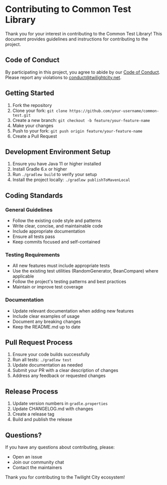 # Contributing to Common Test Library

Thank you for your interest in contributing to the Common Test Library! This document provides guidelines and instructions for contributing to the project.

## Code of Conduct

By participating in this project, you agree to abide by our [Code of Conduct](CODE_OF_CONDUCT.md). Please report any violations to conduct@twilightcity.net.

## Getting Started

1. Fork the repository
2. Clone your fork: `git clone https://github.com/your-username/common-test.git`
3. Create a new branch: `git checkout -b feature/your-feature-name`
4. Make your changes
5. Push to your fork: `git push origin feature/your-feature-name`
6. Create a Pull Request

## Development Environment Setup

1. Ensure you have Java 11 or higher installed
2. Install Gradle 6.x or higher
3. Run `./gradlew build` to verify your setup
4. Install the project locally: `./gradlew publishToMavenLocal`

## Coding Standards

### General Guidelines

- Follow the existing code style and patterns
- Write clear, concise, and maintainable code
- Include appropriate documentation
- Ensure all tests pass
- Keep commits focused and self-contained

### Testing Requirements

- All new features must include appropriate tests
- Use the existing test utilities (RandomGenerator, BeanCompare) where applicable
- Follow the project's testing patterns and best practices
- Maintain or improve test coverage

### Documentation

- Update relevant documentation when adding new features
- Include clear examples of usage
- Document any breaking changes
- Keep the README.md up to date

## Pull Request Process

1. Ensure your code builds successfully
2. Run all tests: `./gradlew test`
3. Update documentation as needed
4. Submit your PR with a clear description of changes
5. Address any feedback or requested changes

## Release Process

1. Update version numbers in `gradle.properties`
2. Update CHANGELOG.md with changes
3. Create a release tag
4. Build and publish the release

## Questions?

If you have any questions about contributing, please:
- Open an issue
- Join our community chat
- Contact the maintainers

Thank you for contributing to the Twilight City ecosystem! 